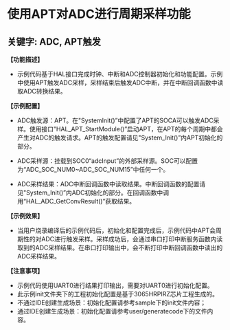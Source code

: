 # 使用APT对ADC进行周期采样功能
## 关键字: ADC, APT触发

**【功能描述】**
+ 示例代码基于HAL接口完成时钟、中断和ADC控制器初始化和功能配置。示例中使用APT触发ADC采样，采样结束后触发ADC中断，并在中断回调函数中读取ADC转换结果。

**【示例配置】**
+ ADC触发源：APT。在"SystemInit()”中配置了APT的SOCA可以触发ADC采样。使用接口"HAL_APT_StartModule()”启动APT，在APT的每个周期中都会产生对ADC的触发请求。APT的触发配置请见"System_Init()”内APT初始化的部分。

+ ADC采样源：挂载到SOC0“adcInput”的外部采样源。SOC可以配置为“ADC_SOC_NUM0~ADC_SOC_NUM15”中任何一个。

+ ADC采样结果：ADC中断回调函数中读取结果。中断回调函数的配置请见"System_Init()”内ADC初始化的部分。在回调函数中调用“HAL_ADC_GetConvResult()”获取结果。

**【示例效果】**
+ 当用户烧录编译后的示例代码后，初始化和配置完成后，示例代码中APT会周期性的对ADC进行触发采样。采样成功后，会通过串口打印中断服务函数内读取到的ADC采样结果。在串口打印输出中，会不断打印中断回调函数中读出的ADC采样结果。

**【注意事项】**
+ 示例代码使用UART0进行结果打印输出，需要对UART0进行初始化配置。
+ 此示例init文件夹下的工程初始化配置是基于3065HRPIRZ芯片工程生成的。
+ 不通过IDE创建生成场景：初始化配置请参考sample下的init文件内容；
+ 通过IDE创建生成场景：初始化配置请参考user/generatecode下的文件内容。
